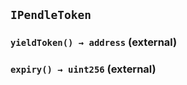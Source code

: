 ## `IPendleToken`






### `yieldToken() → address` (external)





### `expiry() → uint256` (external)








